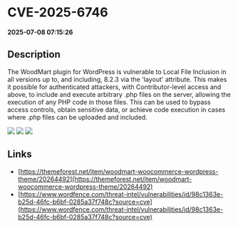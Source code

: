 # CVE-2025-6746

**2025-07-08 07:15:26**

## Description
The WoodMart plugin for WordPress is vulnerable to Local File Inclusion in all versions up to, and including, 8.2.3 via the 'layout' attribute. This makes it possible for authenticated attackers, with Contributor-level access and above, to include and execute arbitrary .php files on the server, allowing the execution of any PHP code in those files. This can be used to bypass access controls, obtain sensitive data, or achieve code execution in cases where .php files can be uploaded and included.

![](https://img.shields.io/static/v1?label=Score&message=8.8&color=red)
![](https://img.shields.io/static/v1?label=Severity&message=HIGH&color=red)
![](https://img.shields.io/static/v1?label=CWE&message=RFI&color=green)

## Links
- [https://themeforest.net/item/woodmart-woocommerce-wordpress-theme/20264492](https://themeforest.net/item/woodmart-woocommerce-wordpress-theme/20264492)
- [https://www.wordfence.com/threat-intel/vulnerabilities/id/98c1363e-b25d-46fc-b6bf-0285a37f748c?source=cve](https://www.wordfence.com/threat-intel/vulnerabilities/id/98c1363e-b25d-46fc-b6bf-0285a37f748c?source=cve)
